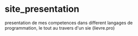 # site_presentation
presentation de mes competences dans different langages de programmation, le tout au travers d'un sie (lievre.pro)
